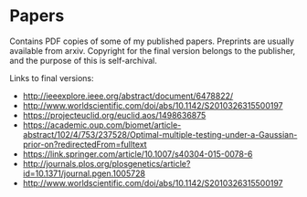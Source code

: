 # Papers

Contains PDF copies of some of my published papers. Preprints are usually available from arxiv. Copyright for the final version belongs to the publisher, and the purpose of this is self-archival. 

Links to final versions:

* http://ieeexplore.ieee.org/abstract/document/6478822/
* http://www.worldscientific.com/doi/abs/10.1142/S2010326315500197
* https://projecteuclid.org/euclid.aos/1498636875
* https://academic.oup.com/biomet/article-abstract/102/4/753/237528/Optimal-multiple-testing-under-a-Gaussian-prior-on?redirectedFrom=fulltext
* https://link.springer.com/article/10.1007/s40304-015-0078-6
* http://journals.plos.org/plosgenetics/article?id=10.1371/journal.pgen.1005728
* http://www.worldscientific.com/doi/abs/10.1142/S2010326315500197
